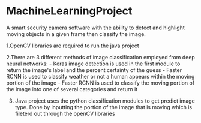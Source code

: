 # MachineLearningProject
A smart security camera software with the ability to detect and highlight moving objects in a given frame then classify the image.

1.OpenCV libraries are required to run the java project

2.There are 3 different methods of image classification employed from deep neural networks:
    - Keras image detection is used in the first module to return the image's label and the percent certainty of the guess
    - Faster RCNN is used to classify weather or not a human appears within the moving portion of the image
    - Faster RCNN is used to classify the moving portion of the image into one of several categories and return it


3. Java project uses the python classification modules to get predict image type. Done by inputting the portion of the image that is     moving which is fileterd out through the openCV libraries
